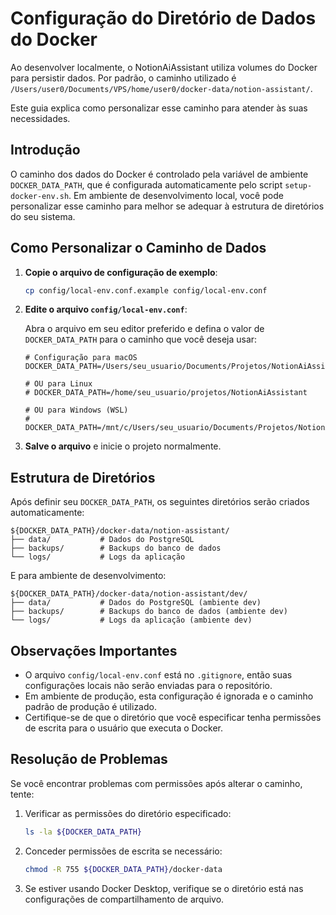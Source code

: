 # Configuração do Diretório de Dados do Docker

Ao desenvolver localmente, o NotionAiAssistant utiliza volumes do Docker para persistir dados. Por padrão, o caminho utilizado é `/Users/user0/Documents/VPS/home/user0/docker-data/notion-assistant/`.

Este guia explica como personalizar esse caminho para atender às suas necessidades.

## Introdução

O caminho dos dados do Docker é controlado pela variável de ambiente `DOCKER_DATA_PATH`, que é configurada automaticamente pelo script `setup-docker-env.sh`. Em ambiente de desenvolvimento local, você pode personalizar esse caminho para melhor se adequar à estrutura de diretórios do seu sistema.

## Como Personalizar o Caminho de Dados

1. **Copie o arquivo de configuração de exemplo**:

   ```bash
   cp config/local-env.conf.example config/local-env.conf
   ```

2. **Edite o arquivo `config/local-env.conf`**:
   
   Abra o arquivo em seu editor preferido e defina o valor de `DOCKER_DATA_PATH` para o caminho que você deseja usar:

   ```
   # Configuração para macOS
   DOCKER_DATA_PATH=/Users/seu_usuario/Documents/Projetos/NotionAiAssistant
   
   # OU para Linux
   # DOCKER_DATA_PATH=/home/seu_usuario/projetos/NotionAiAssistant
   
   # OU para Windows (WSL)
   # DOCKER_DATA_PATH=/mnt/c/Users/seu_usuario/Documents/Projetos/NotionAiAssistant
   ```

3. **Salve o arquivo** e inicie o projeto normalmente.

## Estrutura de Diretórios

Após definir seu `DOCKER_DATA_PATH`, os seguintes diretórios serão criados automaticamente:

```
${DOCKER_DATA_PATH}/docker-data/notion-assistant/
├── data/           # Dados do PostgreSQL
├── backups/        # Backups do banco de dados
└── logs/           # Logs da aplicação
```

E para ambiente de desenvolvimento:

```
${DOCKER_DATA_PATH}/docker-data/notion-assistant/dev/
├── data/           # Dados do PostgreSQL (ambiente dev)
├── backups/        # Backups do banco de dados (ambiente dev)
└── logs/           # Logs da aplicação (ambiente dev)
```

## Observações Importantes

- O arquivo `config/local-env.conf` está no `.gitignore`, então suas configurações locais não serão enviadas para o repositório.
- Em ambiente de produção, esta configuração é ignorada e o caminho padrão de produção é utilizado.
- Certifique-se de que o diretório que você especificar tenha permissões de escrita para o usuário que executa o Docker.

## Resolução de Problemas

Se você encontrar problemas com permissões após alterar o caminho, tente:

1. Verificar as permissões do diretório especificado:
   ```bash
   ls -la ${DOCKER_DATA_PATH}
   ```

2. Conceder permissões de escrita se necessário:
   ```bash
   chmod -R 755 ${DOCKER_DATA_PATH}/docker-data
   ```

3. Se estiver usando Docker Desktop, verifique se o diretório está nas configurações de compartilhamento de arquivo.
